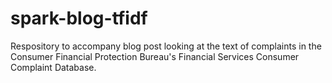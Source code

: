 # spark-blog-tfidf
Respository to accompany blog post looking at the text of complaints in the Consumer Financial Protection Bureau's Financial Services Consumer Complaint Database.
